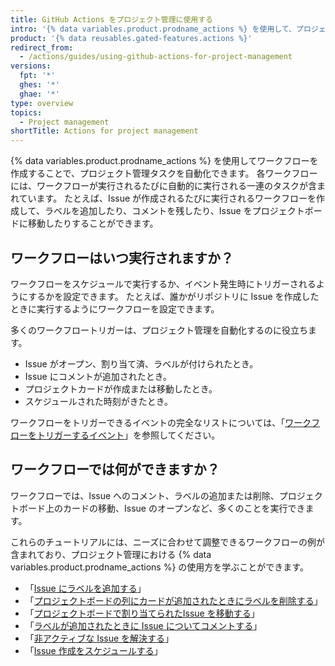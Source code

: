 ```yaml
---
title: GitHub Actions をプロジェクト管理に使用する
intro: '{% data variables.product.prodname_actions %} を使用して、プロジェクト管理タスクの多くを自動化できます。'
product: '{% data reusables.gated-features.actions %}'
redirect_from:
  - /actions/guides/using-github-actions-for-project-management
versions:
  fpt: '*'
  ghes: '*'
  ghae: '*'
type: overview
topics:
  - Project management
shortTitle: Actions for project management
---
```


{% data variables.product.prodname_actions %} を使用してワークフローを作成することで、プロジェクト管理タスクを自動化できます。 各ワークフローには、ワークフローが実行されるたびに自動的に実行される一連のタスクが含まれています。 たとえば、Issue が作成されるたびに実行されるワークフローを作成して、ラベルを追加したり、コメントを残したり、Issue をプロジェクトボードに移動したりすることができます。

## ワークフローはいつ実行されますか？

ワークフローをスケジュールで実行するか、イベント発生時にトリガーされるようにするかを設定できます。 たとえば、誰かがリポジトリに Issue を作成したときに実行するようにワークフローを設定できます。

多くのワークフロートリガーは、プロジェクト管理を自動化するのに役立ちます。

- Issue がオープン、割り当て済、ラベルが付けられたとき。
- Issue にコメントが追加されたとき。
- プロジェクトカードが作成または移動したとき。
- スケジュールされた時刻がきたとき。

ワークフローをトリガーできるイベントの完全なリストについては、「[ワークフローをトリガーするイベント](/actions/reference/events-that-trigger-workflows)」を参照してください。

## ワークフローでは何ができますか？

ワークフローでは、Issue へのコメント、ラベルの追加または削除、プロジェクトボード上のカードの移動、Issue のオープンなど、多くのことを実行できます。

これらのチュートリアルには、ニーズに合わせて調整できるワークフローの例が含まれており、プロジェクト管理における {% data variables.product.prodname_actions %} の使用方を学ぶことができます。

- 「[Issue にラベルを追加する](/actions/guides/adding-labels-to-issues)」
- 「[プロジェクトボードの列にカードが追加されたときにラベルを削除する](/actions/guides/removing-a-label-when-a-card-is-added-to-a-project-board-column)」
- 「[プロジェクトボードで割り当てられたIssue を移動する](/actions/guides/moving-assigned-issues-on-project-boards)」
- 「[ラベルが追加されたときに Issue についてコメントする](/actions/guides/commenting-on-an-issue-when-a-label-is-added)」
- 「[非アクティブな Issue を解決する](/actions/guides/closing-inactive-issues)」
- 「[Issue 作成をスケジュールする](/actions/guides/scheduling-issue-creation)」
